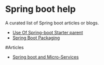 # Spring boot help
A curated list of Spring boot articles or blogs.


* [Use Of Spring-boot Starter parent](https://www.geeksforgeeks.org/spring-boot-starter-parent/)
* [Spring Boot Packaging](https://www.javatpoint.com/spring-boot-packaging)

#Articles
* [Spring boot and Micro-Services](https://javatodev.com/list-of-articles/)
